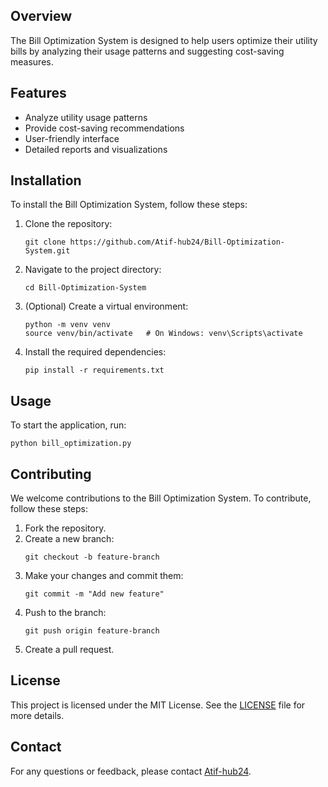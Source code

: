 ## Overview
The Bill Optimization System is designed to help users optimize their utility bills by analyzing their usage patterns and suggesting cost-saving measures.

## Features
- Analyze utility usage patterns
- Provide cost-saving recommendations
- User-friendly interface
- Detailed reports and visualizations

## Installation
To install the Bill Optimization System, follow these steps:

1. Clone the repository:
   ```
   git clone https://github.com/Atif-hub24/Bill-Optimization-System.git
   ```
2. Navigate to the project directory:
   ```
   cd Bill-Optimization-System
   ```
3. (Optional) Create a virtual environment:
   ```
   python -m venv venv
   source venv/bin/activate   # On Windows: venv\Scripts\activate
   ```
4. Install the required dependencies:
   ```
   pip install -r requirements.txt
   ```

## Usage
To start the application, run:
```
python bill_optimization.py
```

## Contributing
We welcome contributions to the Bill Optimization System. To contribute, follow these steps:

1. Fork the repository.
2. Create a new branch:
   ```
   git checkout -b feature-branch
   ```
3. Make your changes and commit them:
   ```
   git commit -m "Add new feature"
   ```
4. Push to the branch:
   ```
   git push origin feature-branch
   ```
5. Create a pull request.

## License
This project is licensed under the MIT License. See the [LICENSE](LICENSE) file for more details.

## Contact
For any questions or feedback, please contact [Atif-hub24](https://github.com/Atif-hub24).